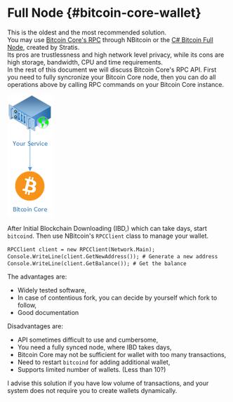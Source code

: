 # Full Node {#bitcoin-core-wallet}

This is the oldest and the most recommended solution.  
You may use [Bitcoin Core's RPC](https://bitcoin.org/en/developer-reference#remote-procedure-calls-rpcs) through NBitcoin or the [C# Bitcoin Full Node](https://github.com/stratisproject/StratisBitcoinFullNode), created by Stratis.   
Its pros are trustlessness and high network level privacy, while its cons are high storage, bandwidth, CPU and time requirements.  
In the rest of this document we will discuss Bitcoin Core's RPC API. First you need to fully syncronize your Bitcoin Core node, then you can do all operations above by calling RPC commands on your Bitcoin Core instance.  

![Bitcoin Core](../assets/Wallet-Bitcoin-Core.png)

After Initial Blockchain Downloading (IBD,) which can take days, start `bitcoind`. Then use NBitcoin's `RPCClient` class to manage your wallet.  

```
RPCClient client = new RPCClient(Network.Main);
Console.WriteLine(client.GetNewAddress()); # Generate a new address
Console.WriteLine(client.GetBalance()); # Get the balance
```

The advantages are:

* Widely tested software,
* In case of contentious fork, you can decide by yourself which fork to follow,
* Good documentation

Disadvantages are:

* API sometimes difficult to use and cumbersome,
* You need a fully synced node, where IBD takes days,
* Bitcoin Core may not be sufficient for wallet with too many transactions,
* Need to restart `bitcoind` for adding additional wallet,
* Supports limited number of wallets. (Less than 10?)

I advise this solution if you have low volume of transactions, and your system does not require you to create wallets dynamically.
